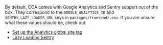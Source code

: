 By default, COA comes with Google Analytics and Sentry support out of the box. They correspond to the `GOOGLE_ANALYTICS_ID` and `SENTRY_LAZY_LOADER_URL` keys in `packages/frontend/.env`. If you are unsure what these values should be, check out:

- [Set up the Analytics global site tag](https://support.google.com/analytics/answer/1008080?hl=en)
- [Lazy Loading Sentry](https://docs.sentry.io/platforms/javascript/config/lazy-load-sentry/)
